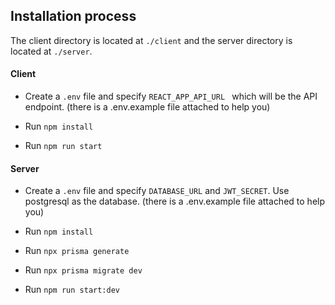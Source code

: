 ## Installation process

The client directory is located at `./client` and the server directory is located at `./server`.

#### Client

* Create a `.env` file and specify `REACT_APP_API_URL
` which will be the API endpoint. (there is a .env.example file attached to help you)

* Run `npm install`

* Run `npm run start`


#### Server

* Create a `.env` file and specify `DATABASE_URL` and `JWT_SECRET`. Use postgresql as the database. (there is a .env.example file attached to help you)

* Run `npm install`

* Run `npx prisma generate`

* Run `npx prisma migrate dev`

* Run `npm run start:dev`
